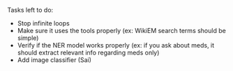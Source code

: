 Tasks left to do:

- Stop infinite loops
- Make sure it uses the tools properly (ex: WikiEM search terms should be simple)
- Verify if the NER model works properly (ex: if you ask about meds, it should extract relevant info regarding meds only)
- Add image classifier (Sai)